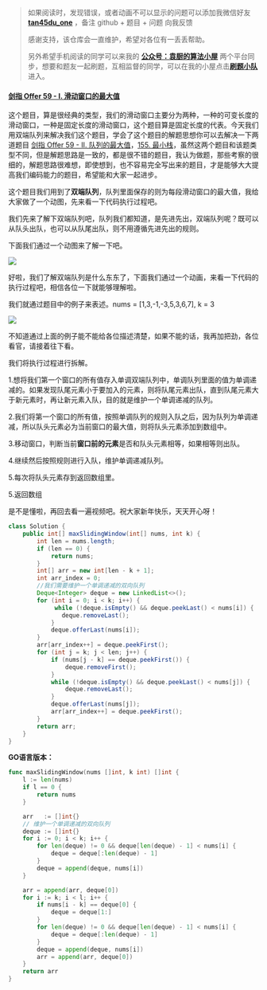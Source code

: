 > 如果阅读时，发现错误，或者动画不可以显示的问题可以添加我微信好友  **[tan45du_one](https://raw.githubusercontent.com/tan45du/tan45du.github.io/master/个人微信.15egrcgqd94w.jpg)** ，备注  github  + 题目 + 问题  向我反馈
>
> 感谢支持，该仓库会一直维护，希望对各位有一丢丢帮助。
>
> 另外希望手机阅读的同学可以来我的 <u>[**公众号：袁厨的算法小屋**](https://raw.githubusercontent.com/tan45du/test/master/微信图片_20210320152235.2pthdebvh1c0.png)</u> 两个平台同步，想要和题友一起刷题，互相监督的同学，可以在我的小屋点击<u>[**刷题小队**](https://raw.githubusercontent.com/tan45du/test/master/微信图片_20210320152235.2pthdebvh1c0.png)</u>进入。 

#### [剑指 Offer 59 - I. 滑动窗口的最大值](https://leetcode-cn.com/problems/hua-dong-chuang-kou-de-zui-da-zhi-lcof/)

这个题目，算是很经典的类型，我们的滑动窗口主要分为两种，一种的可变长度的滑动窗口，一种是固定长度的滑动窗口，这个题目算是固定长度的代表。今天我们用双端队列来解决我们这个题目，学会了这个题目的解题思想你可以去解决一下两道题目 [剑指 Offer 59 - II. 队列的最大值](https://leetcode-cn.com/problems/dui-lie-de-zui-da-zhi-lcof/)，[155. 最小栈](https://leetcode-cn.com/problems/min-stack/)，虽然这两个题目和该题类型不同，但是解题思路是一致的，都是很不错的题目，我认为做题，那些考察的很细的，解题思路很难想，即使想到，也不容易完全写出来的题目，才是能够大大提高我们编码能力的题目，希望能和大家一起进步。

这个题目我们用到了**双端队列**，队列里面保存的则为每段滑动窗口的最大值，我给大家做了一个动图，先来看一下代码执行过程吧。

我们先来了解下双端队列吧，队列我们都知道，是先进先出，双端队列呢？既可以从队头出队，也可以从队尾出队，则不用遵循先进先出的规则。

下面我们通过一个动图来了解一下吧。

![](https://img-blog.csdnimg.cn/20210319154950406.gif)



好啦，我们了解双端队列是什么东东了，下面我们通过一个动画，来看一下代码的执行过程吧，相信各位一下就能够理解啦。

我们就通过题目中的例子来表述。nums  =  [1,3,-1,-3,5,3,6,7],  k  =  3



![](https://img-blog.csdnimg.cn/20210319162114967.gif)



不知道通过上面的例子能不能给各位描述清楚，如果不能的话，我再加把劲，各位看官，请接着往下看。

我们将执行过程进行拆解。

1.想将我们第一个窗口的所有值存入单调双端队列中，单调队列里面的值为单调递减的。如果发现队尾元素小于要加入的元素，则将队尾元素出队，直到队尾元素大于新元素时，再让新元素入队，目的就是维护一个单调递减的队列。

2.我们将第一个窗口的所有值，按照单调队列的规则入队之后，因为队列为单调递减，所以队头元素必为当前窗口的最大值，则将队头元素添加到数组中。

3.移动窗口，判断当前**窗口前的元素**是否和队头元素相等，如果相等则出队。

4.继续然后按照规则进行入队，维护单调递减队列。

5.每次将队头元素存到返回数组里。

5.返回数组

是不是懂啦，再回去看一遍视频吧。祝大家新年快乐，天天开心呀！

```java
class Solution {
    public int[] maxSlidingWindow(int[] nums, int k) {
        int len = nums.length;
        if (len == 0) {
            return nums;
        }
        int[] arr = new int[len - k + 1];
        int arr_index = 0;
        //我们需要维护一个单调递减的双向队列
        Deque<Integer> deque = new LinkedList<>();
        for (int i = 0; i < k; i++) {
             while (!deque.isEmpty() && deque.peekLast() < nums[i]) {
               deque.removeLast();
            }
            deque.offerLast(nums[i]);
        }
        arr[arr_index++] = deque.peekFirst();
        for (int j = k; j < len; j++) {
            if (nums[j - k] == deque.peekFirst()) {
                deque.removeFirst();
            }
            while (!deque.isEmpty() && deque.peekLast() < nums[j]) {
                deque.removeLast();
            }
            deque.offerLast(nums[j]);
            arr[arr_index++] = deque.peekFirst();
        }
        return arr;
    }
}
```

**GO语言版本：**

```go
func maxSlidingWindow(nums []int, k int) []int {
    l := len(nums)
    if l == 0 {
        return nums
    }

    arr   := []int{}
    // 维护一个单调递减的双向队列
    deque := []int{}
    for i := 0; i < k; i++ {
        for len(deque) != 0 && deque[len(deque) - 1] < nums[i] {
            deque = deque[:len(deque) - 1]
        }
        deque = append(deque, nums[i])
    }

    arr = append(arr, deque[0])
    for i := k; i < l; i++ {
        if nums[i - k] == deque[0] {
            deque = deque[1:]
        }
        for len(deque) != 0 && deque[len(deque) - 1] < nums[i] {
            deque = deque[:len(deque) - 1]
        }
        deque = append(deque, nums[i])
        arr = append(arr, deque[0])
    }
    return arr
}
```

